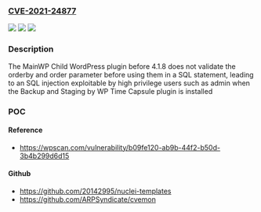 ### [CVE-2021-24877](https://cve.mitre.org/cgi-bin/cvename.cgi?name=CVE-2021-24877)
![](https://img.shields.io/static/v1?label=Product&message=MainWP%20Child%20-%20Securely%20connects%20sites%20to%20the%20MainWP%20WordPress%20Manager%20Dashboard&color=blue)
![](https://img.shields.io/static/v1?label=Version&message=4.1.8%3C%204.1.8%20&color=brighgreen)
![](https://img.shields.io/static/v1?label=Vulnerability&message=CWE-89%20SQL%20Injection&color=brighgreen)

### Description

The MainWP Child WordPress plugin before 4.1.8 does not validate the orderby and order parameter before using them in a SQL statement, leading to an SQL injection exploitable by high privilege users such as admin when the Backup and Staging by WP Time Capsule plugin is installed

### POC

#### Reference
- https://wpscan.com/vulnerability/b09fe120-ab9b-44f2-b50d-3b4b299d6d15

#### Github
- https://github.com/20142995/nuclei-templates
- https://github.com/ARPSyndicate/cvemon

